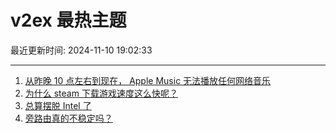 # v2ex 最热主题

最近更新时间: 2024-11-10 19:02:33

--- 
1. [从昨晚 10 点左右到现在， Apple Music 无法播放任何网络音乐](https://www.v2ex.com/t/1088125) 
2. [为什么 steam 下载游戏速度这么快呢？](https://www.v2ex.com/t/1088137) 
3. [总算摆脱 Intel 了](https://www.v2ex.com/t/1088119) 
4. [旁路由真的不稳定吗？](https://www.v2ex.com/t/1088148) 
